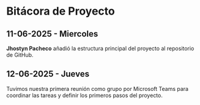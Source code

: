 # Bitácora de Proyecto

## 11-06-2025 - Miercoles
**Jhostyn Pacheco** añadió la estructura principal del proyecto al repositorio de GitHub.

## 12-06-2025 - Jueves
Tuvimos nuestra primera reunión como grupo por Microsoft Teams para coordinar las tareas y definir los primeros pasos del proyecto.
